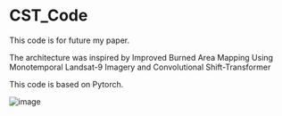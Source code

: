 # CST_Code
This code is for future my paper.

The architecture was inspired by Improved Burned Area Mapping Using Monotemporal Landsat-9 Imagery and Convolutional Shift-Transformer

This code is based on Pytorch.


![image](https://user-images.githubusercontent.com/117136402/200093466-ffdd6963-d707-4992-b82c-6c1a1e44d1ec.png)
